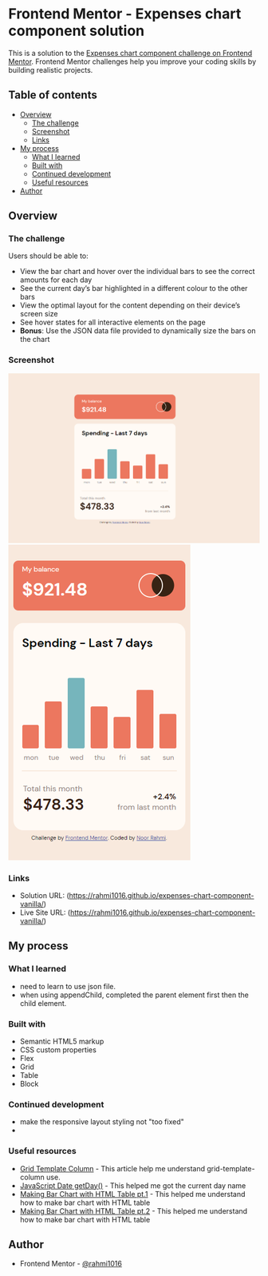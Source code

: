 # Frontend Mentor - Expenses chart component solution

This is a solution to the [Expenses chart component challenge on Frontend Mentor](https://www.frontendmentor.io/challenges/expenses-chart-component-e7yJBUdjwt). Frontend Mentor challenges help you improve your coding skills by building realistic projects.

## Table of contents

- [Overview](#overview)
  - [The challenge](#the-challenge)
  - [Screenshot](#screenshot)
  - [Links](#links)
- [My process](#my-process)
  - [What I learned](#what-i-learned)
  - [Built with](#built-with)
  - [Continued development](#continued-development)
  - [Useful resources](#useful-resources)
- [Author](#author)

## Overview

### The challenge

Users should be able to:

- View the bar chart and hover over the individual bars to see the correct amounts for each day
- See the current day’s bar highlighted in a different colour to the other bars
- View the optimal layout for the content depending on their device’s screen size
- See hover states for all interactive elements on the page
- **Bonus**: Use the JSON data file provided to dynamically size the bars on the chart

### Screenshot

![](./images/desktop.png)
![](./images/mobile.png)

### Links

- Solution URL: (https://rahmi1016.github.io/expenses-chart-component-vanilla/)
- Live Site URL: (https://rahmi1016.github.io/expenses-chart-component-vanilla/)

## My process

### What I learned

- need to learn to use json file.
- when using appendChild, completed the parent element first then the child element.

### Built with

- Semantic HTML5 markup
- CSS custom properties
- Flex
- Grid
- Table
- Block

### Continued development

- make the responsive layout styling not "too fixed"
-

### Useful resources

- [Grid Template Column](https://css-tricks.com/almanac/properties/g/grid-template-columns/) - This article help me understand grid-template-column use.
- [JavaScript Date getDay()](https://www.w3schools.com/jsref/jsref_getday.asp) - This helped me got the current day name
- [Making Bar Chart with HTML Table pt.1](https://codepen.io/inegoita/pen/YMrJGY) - This helped me understand how to make bar chart with HTML table
- [Making Bar Chart with HTML Table pt.2](https://codepen.io/Muthukrishnan/pen/vGoZVz) - This helped me understand how to make bar chart with HTML table

## Author

- Frontend Mentor - [@rahmi1016](https://www.frontendmentor.io/profile/rahmi1016)
